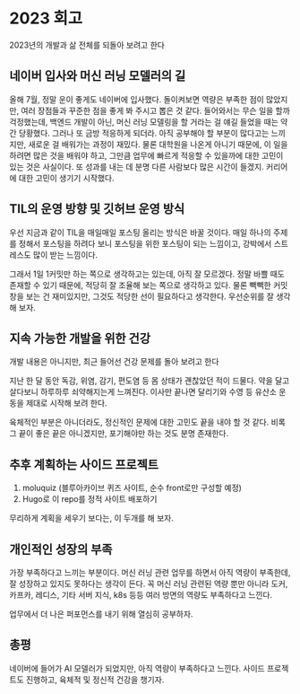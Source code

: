 # 2023 회고

2023년의 개발과 삶 전체를 되돌아 보려고 한다

## 네이버 입사와 머신 러닝 모델러의 길

올해 7월, 정말 운이 좋게도 네이버에 입사했다. 돌이켜보면 역량은 부족한 점이 많았지만, 여러 장점들과 꾸준한 점을 좋게 봐 주시고 뽑은 것 같다.
들어와서는 무슨 일을 할까 걱정했는데, 백엔드 개발이 아닌, 머신 러닝 모델링을 할 거라는 걸 얘길 들었을 때는 약간 당황했다.
그러나 또 금방 적응하게 되더라. 아직 공부해야 할 부분이 많다고는 느끼지만, 새로운 걸 배워가는 과정이 재밌다.
물론 대학원을 나온게 아니기 때문에, 이 일을 하려면 많은 것을 배워야 하고, 그만큼 업무에 빠르게 적응할 수 있을까에 대한 고민이 있는 것은 사실이다. 또 성과를 내는 데 분명 다른 사람보다 많은 시간이 들겠지. 커리어에 대한 고민이 생기기 시작했다.

## TIL의 운영 방향 및 깃허브 운영 방식

우선 지금과 같이 TIL을 매일매일 포스팅 올리는 방식은 바꿀 것이다.
매일 하나의 주제를 정해서 포스팅을 하려다 보니 포스팅을 위한 포스팅이 되는 느낌이고, 강박에서 스트레스도 많이 받는 느낌이다.

그래서 1일 1커밋만 하는 쪽으로 생각하고는 있는데, 아직 잘 모르겠다. 정말 바쁠 때도 존재할 수 있기 때문에, 적당히 잘 조율해 보는 쪽으로 생각하고 있다.
물론 빽빽한 커밋창을 보는 건 재미있지만, 그것도 적당한 선이 필요하다고 생각한다. 우선순위를 잘 생각해 보자.

## 지속 가능한 개발을 위한 건강

개발 내용은 아니지만, 최근 들어선 건강 문제를 돌아 보려고 한다

지난 한 달 동안 독감, 위염, 감기, 편도염 등 몸 상태가 괜찮았던 적이 드물다. 약을 달고 살다보니 하루하루 쇠약해지는게 느껴진다. 이사만 끝나면 달리기와 수영 등 유산소 운동을 제대로 시작해 보려 한다.

육체적인 부분은 아니더라도, 정신적인 문제에 대한 고민도 끝을 내야 할 것 같다. 비록 그 끝이 좋은 끝은 아니겠지만, 포기해야만 하는 것도 분명 존재한다.

## 추후 계획하는 사이드 프로젝트

1. moluquiz (블루아카이브 퀴즈 사이트, 순수 front로만 구성할 예정)
2. Hugo로 이 repo를 정적 사이트 배포하기

무리하게 계획을 세우기 보다는, 이 두개를 해 보자.

## 개인적인 성장의 부족

가장 부족하다고 느끼는 부분이다. 머신 러닝 관련 업무를 하면서 아직 역량이 부족한데, 잘 성장하고 있지도 못하다는 생각이 든다. 꼭 머신 러닝 관련된 역량 뿐만 아니라 도커, 카프카, 레디스, 기타 서버 지식, k8s 등등 여러 방면의 역량도 부족하다고 느낀다.

업무에서 더 나은 퍼포먼스를 내기 위해 열심히 공부하자.

## 총평

네이버에 들어가 AI 모델러가 되었지만, 아직 역량이 부족하다고 느낀다.
사이드 프로젝트도 진행하고, 육체적 및 정신적 건강을 챙기자.
